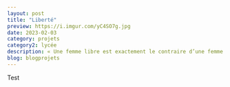 ```yaml
---
layout: post
title: "Liberté"
preview: https://i.imgur.com/yC4SO7g.jpg
date: 2023-02-03
category: projets 
category2: lycée
description: « Une femme libre est exactement le contraire d’une femme légère » - Simone de Beauvoir
blog: blogprojets
---
```


Test

